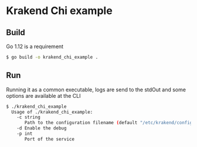 Krakend Chi example
====

## Build

Go 1.12 is a requirement

```bash
$ go build -o krakend_chi_example .
```

## Run

Running it as a common executable, logs are send to the stdOut and some options are available at the CLI

```bash
$ ./krakend_chi_example
  Usage of ./krakend_chi_example:
    -c string
       Path to the configuration filename (default "/etc/krakend/configuration.json")
    -d Enable the debug
    -p int
       Port of the service
```
